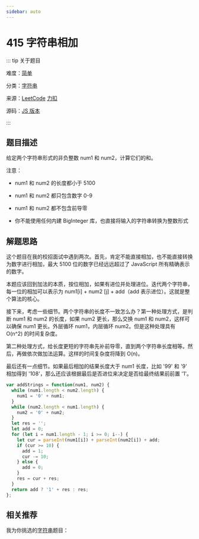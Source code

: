 ```yaml
---
sidebar: auto
---
```


# 415 字符串相加

::: tip 关于题目

难度：[简单](/solution/easy/)

分类：[字符串](/art/string.html)

来源：[LeetCode](https://leetcode.com/problems/add-strings/)  [力扣](https://leetcode-cn.com/problems/add-strings/)

源码：[JS 版本](https://github.com/swpuLeo/cattle/blob/master/src/easy/AddStrings.js)

:::



## 题目描述

给定两个字符串形式的非负整数 num1 和 num2，计算它们的和。

注意：

- num1 和 num2 的长度都小于 5100

- num1 和 num2 都只包含数字 0-9

- num1 和 num2 都不包含前导零

- 你不能使用任何内建 BigInteger 库，也直接将输入的字符串转换为整数形式


## 解题思路

这个题目在我的校招面试中遇到两次。首先，肯定不能直接相加，也不能直接转换为数字进行相加，最大 5100 位的数字已经远远超过了 JavaScript 所有精确表示的数字。

本题应该回到加法的本质，按位相加，如果有进位并处理进位。迭代两个字符串，每一位的相加可以表示为 num1[i] + num2 [j] + add（add 表示进位）。这就是整个算法的核心。

接下来，考虑一些细节。两个字符串的长度不一致怎么办？第一种处理方式，是判断 num1 和 num2 的长度，如果 num2 更长，那么交换 num1 和 num2，这样可以确保 num1 更长。外层循环 num1，内层循环 num2。但是这种处理具有 O(n^2) 的时间复杂度。

第二种处理方式，给长度更短的字符串先补前导零，直到两个字符串长度相等。然后，再做依次做加法运算。这样的时间复杂度将降到 O(n)。

最后还有一点细节。如果最后相加的结果长度大于 num1 长度，比如 '99' 和 '9' 相加得到 '108'，那么还应该根据最后是否进位来决定是否给最终结果前前置 '1'。

```js
var addStrings = function(num1, num2) {
  while (num1.length < num2.length) {
    num1 = '0' + num1;
  }
  while (num2.length < num1.length) {
    num2 = '0' + num2;
  }
  let res = '';
  let add = 0;
  for (let i = num1.length - 1; i >= 0; i--) {
    let cur = parseInt(num1[i]) + parseInt(num2[i]) + add;
    if (cur >= 10) {
      add = 1;
      cur -= 10;
    } else {
      add = 0;
    }
    res = cur + res;
  }
  return add ? '1' + res : res;
};
```



## 相关推荐

我为你挑选的[字符串](/art/string.html)题目：
